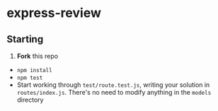 # express-review

## Starting

1. **Fork** this repo
* `npm install`
* `npm test`
* Start working through `test/route.test.js`, writing your solution in `routes/index.js`. There's no need to modify anything in the `models` directory

